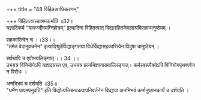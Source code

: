 +++
title = "48 विहितत्वाधिकरणम्"

+++
विहितत्वाच्चाश्रमकर्मापि ॥32॥   
यज्ञादिकर्म "यावज्जीवमग्निहोत्रम्" इत्यादिना विहितत्वात् विद्यारहितकेवलाश्रमिणामप्यनुष्ठेयम् ।

सहकारित्वेन च ।।33।।  
 "तमेतं वेदानुवचनेन" इत्यादिश्रुतेर्विद्याङ्गतया विधेर्विद्यासहकारित्वेन विदुषा चानुष्ठेयम् ।

सर्वथापि च एवोभयलिङ्गात् ।। 34 ।।   
उभयत्र विनियोगेऽपि यज्ञादयस्त एव, उभयत्र प्रत्यभिज्ञानाख्याल्लिङ्गात्। कर्मस्वरूपैक्येऽपि विनियोगपृथक्त्वेन न विरोधः ।

अनभिभवं च दर्शयति ॥35॥  
"धर्मेण पापमपनुदति" इति विद्योत्पत्तिबन्धकपापनिवर्तनेन विद्याया अनभिभवं कर्मानुष्ठानकार्यं च दर्शयति ।